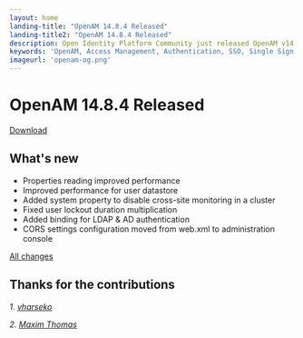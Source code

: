 ```yaml
---
layout: home
landing-title: "OpenAM 14.8.4 Released"
landing-title2: "OpenAM 14.8.4 Released"
description: Open Identity Platform Community just released OpenAM v14.8.4
keywords: 'OpenAM, Access Management, Authentication, SSO, Single Sign On, Open Identity Platform, Release, CORS, Performance'
imageurl: 'openam-og.png'
---
```

# OpenAM 14.8.4 Released
[Download](https://github.com/OpenIdentityPlatform/OpenAM/releases/tag/14.8.4)

## What's new
* Properties reading improved performance 
* Improved performance for user datastore
* Added system property to disable cross-site monitoring in a cluster
* Fixed user lockout duration multiplication
* Added binding for LDAP & AD authentication
* CORS settings configuration moved from web.xml to administration console
 
[All changes](https://github.com/OpenIdentityPlatform/OpenAM/compare/14.8.3...14.8.4)

## Thanks for the contributions

<i id="vharseko"><i>1. <a href="https://github.com/vharseko" target="_blank">vharseko</a></i>

<i id="maximthomas"><i>2. <a href="https://github.com/maximthomas" target="_blank">Maxim Thomas</a></i>

